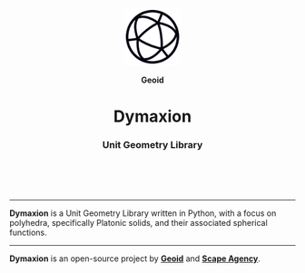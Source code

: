 <header>
<p align="center">
    <img src="/assets/image/logo_dark.png" width="20%" height="20%" alt="Geoid Logo">
</p>
<p align='center' style='border-bottom: none;'><b>Geoid</b></p>
<h1 align='center' style='border-bottom: none;'>Dymaxion</h1>
<h3 align='center'>Unit Geometry Library</h3>
</header>
<br>

---


**Dymaxion** is a Unit Geometry Library written in Python, with a focus on polyhedra, specifically Platonic solids, and their associated spherical functions.


---

**Dymaxion** is an open-source project by **[Geoid](https://www.geoid.org "Geoid website")** and **[Scape Agency](https://www.scape.agency "Scape Agency website")**.